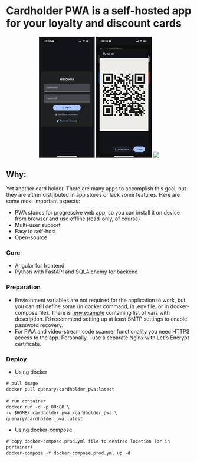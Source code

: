# Cardholder PWA is a self-hosted app for your loyalty and discount cards

<p align="center">
  <img src="resources/login.jpg" width="30%" />
  <img src="resources/qr.jpg" width="30%" />
  <img src="resources/cardholder_pwa.gif" width="30%" />
</p>

## Why:

Yet another card holder. There are many apps to accomplish this goal, but they are either distributed in app stores or lack some features. Here are some most important aspects:

- PWA stands for progressive web app, so you can install it on device from browser and use offline (read-only, of course)
- Multi-user support
- Easy to self-host
- Open-source

### Core

- Angular for frontend
- Python with FastAPI and SQLAlchemy for backend

### Preparation

- Environment variables are not required for the application to work, but you can still define some (in docker command, in .env file, or in docker-compose file). There is [.env.example](/.env.example) containing list of vars with description. I’d recommend setting up at least SMTP settings to enable password recovery.
- For PWA and video-stream code scanner functionality you need HTTPS access to the app. Personally, I use a separate Nginx with Let's Encrypt certificate.

### Deploy

- Using docker

```
# pull image
docker pull quenary/cardholder_pwa:latest

# run container
docker run -d -p 80:80 \
-v $HOME/.cardholder_pwa:/cardholder_pwa \
quenary/cardholder_pwa:latest
```

- Using docker-compose

```
# copy docker-compose.prod.yml file to desired location (or in portainer)
docker-compose -f docker-compose.prod.yml up -d
```
